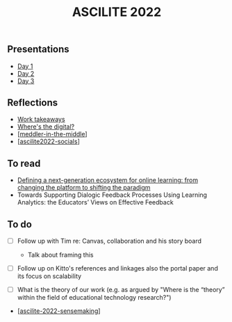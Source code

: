 ﻿---
title: ASCILITE 2022
---
## Presentations

- [Day 1](ascilite2022-day-one.md)
- [Day 2](ascilite2022-day-two.md)
- [Day 3](ascilite2022-day-three.md)

## Reflections

- [Work takeaways](ascilite-2022-work-takeaways.md)
- [Where's the digital?](reflections/wheres-the-digital.md) 
- [[meddler-in-the-middle]]
- [[ascilite2022-socials]]

## To read

- [Defining a next-generation ecosystem for online learning: from changing the platform to shifting the paradigm](https://publications.ascilite.org/index.php/APUB/article/view/193)
- Towards Supporting Dialogic Feedback Processes Using Learning Analytics: the Educators’ Views on Effective Feedback

## To do

- [ ] Follow up with Tim re: Canvas, collaboration and his story board

    - Talk about framing this

- [ ] Follow up on Kitto's references and linkages also the portal paper and its focus on scalability

- [ ] What is the theory of our work (e.g. as argued by "Where is the “theory” within the field of educational technology research?")

- [[ascilite-2022-sensemaking]] 





[//begin]: # "Autogenerated link references for markdown compatibility"
[meddler-in-the-middle]: meddler-in-the-middle "Meddler in the middle"
[ascilite2022-socials]: ascilite2022-socials "ASCILITE 2022 - interesting stuff on the socials"
[ascilite-2022-sensemaking]: ascilite-2022-sensemaking "Sensemaking - ASCILITE 2022"
[//end]: # "Autogenerated link references"
